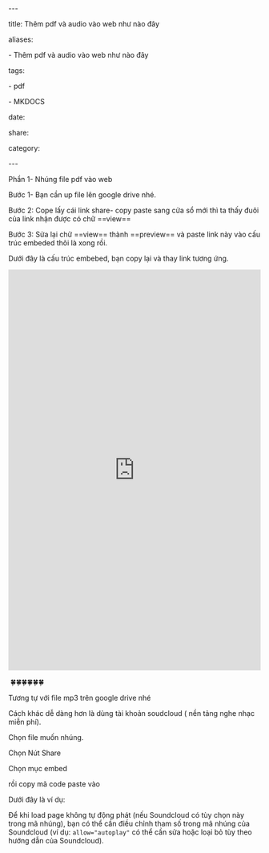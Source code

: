 \---

title: Thêm pdf  và audio vào web như nào đây

aliases:

 \- Thêm pdf  và audio vào web như nào đây

tags:

 \- pdf

 \- MKDOCS

date: 

share: 

category:

\---

Phần 1- Nhúng file pdf vào web

Bước 1- Bạn  cần up file lên google drive nhé.

Bước 2:  Cope lấy cái link share- copy paste sang cửa sổ mới thì ta thấy đuôi của link nhận được có chữ ==view==

Bước 3:  Sửa lại chữ ==view== thành ==preview== và paste link này vào cấu trúc embeded thôi là xong rồi.

Dưới đây là cấu trúc embebed, bạn copy lại và thay link tương ứng.

<iframe src="https://drive.google.com/file/d/1osXjAxtuNgW-ePlylnPoMJAkR4f09y3h/preview" width="100%" height="800px" frameBorder="0"></iframe>

​           🍀🍀🍀🍀🍀🍀

Tương tự với file mp3 trên google drive nhé

Cách khác dễ dàng hơn là dùng tài khoản soudcloud ( nền tảng nghe nhạc miễn phí).

Chọn file muốn nhúng.

Chọn Nút Share 

Chọn mục embed

rồi copy mã code paste vào

Dưới đây là ví dụ:

Để khi load page không tự động phát (nếu Soundcloud có tùy chọn này trong mã nhúng), bạn có thể cần điều chỉnh tham số trong mã nhúng của Soundcloud (ví dụ: `allow="autoplay"` có thể cần sửa hoặc loại bỏ tùy theo hướng dẫn của Soundcloud).
